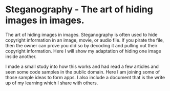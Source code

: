 # Steganography - The art of hiding images in images.
The art of hiding images in images. Steganography is often used to hide copyright information in an image, movie, or audio file. If you pirate the file, then the owner can prove you did so by decoding it and pulling out their copyright information. Here I will show my adaptation of hiding one image inside another.

I made a small study into how this works and had read a few articles and seen some code samples in the public domain. Here I am joining some of those sample ideas to form apps. I also include a document that is the write up of my learning which I share with others.
